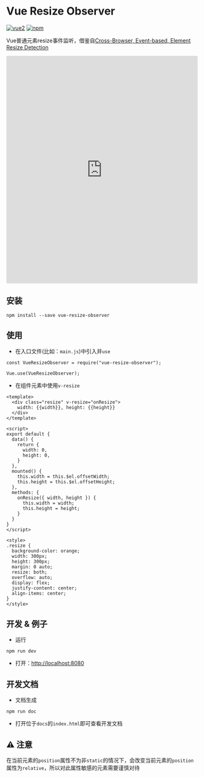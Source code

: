 # Vue Resize Observer
[![vue2](https://img.shields.io/badge/vue-2.x-brightgreen.svg)](https://vuejs.org/)
[![npm](https://img.shields.io/npm/dm/vue-resize-observer.svg)](https://www.npmjs.com/package/vue-resize-observer)

Vue普通元素resize事件监听，借鉴自[Cross-Browser, Event-based, Element Resize Detection](http://www.backalleycoder.com/2013/03/18/cross-browser-event-based-element-resize-detection/)

<iframe
  src="https://codesandbox.io/embed/interesting-turing-2o4z9?fontsize=14&module=%2Fsrc%2Fcomponents%2FVueResizeObserverExample.vue&theme=dark&view=preview"
  style="width: 100%; height:600px; margin: 0 auto; border:0; border-radius: 4px; overflow:hidden;"
  title="vue-resize-observer example"
  allow="geolocation; microphone; camera; midi; vr; accelerometer; gyroscope; payment; ambient-light-sensor; encrypted-media; usb"
  sandbox="allow-modals allow-forms allow-popups allow-scripts allow-same-origin"
></iframe>

## 安装
```
npm install --save vue-resize-observer
```

## 使用

* 在入口文件(比如：`main.js`)中引入并`use`
```
const VueResizeObserver = require("vue-resize-observer");

Vue.use(VueResizeObserver);

```
* 在组件元素中使用`v-resize`
```
<template>
  <div class="resize" v-resize="onResize">
    width: {{width}}, height: {{height}}
  </div>
</template>

<script>
export default {
  data() {
    return {
      width: 0,
      height: 0,
    }
  },
  mounted() {
    this.width = this.$el.offsetWidth;
    this.height = this.$el.offsetHeight;
  },
  methods: {
    onResize({ width, height }) {
      this.width = width;
      this.height = height;
    }
  }
}
</script>

<style>
.resize {
  background-color: orange;
  width: 300px;
  height: 300px;
  margin: 0 auto;
  resize: both;
  overflow: auto;
  display: flex;
  justify-content: center;
  align-items: center;
}
</style>
```

## 开发 & 例子
* 运行
```
npm run dev
```

* 打开：[http://localhost:8080](http://localhost:8080/)

## 开发文档
* 文档生成
```
npm run doc
```

* 打开位于`docs`的`index.html`即可查看开发文档

## ⚠️  注意
在当前元素的`position`属性不为非`static`的情况下，会改变当前元素的`position`属性为`relative`，所以对此属性敏感的元素需要谨慎对待
